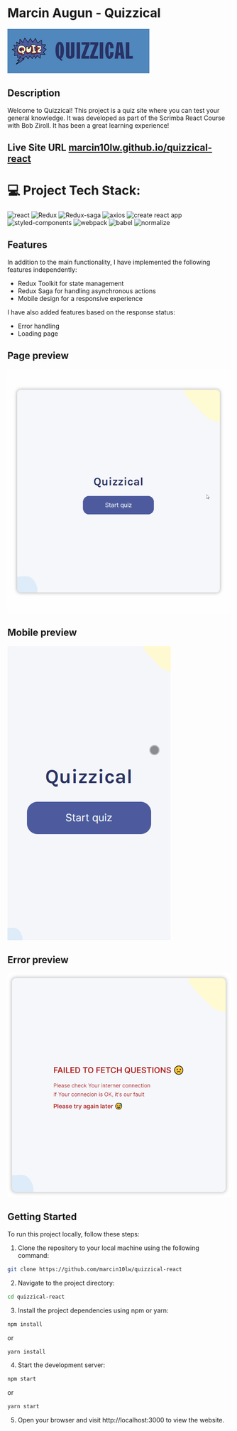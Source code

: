 # Marcin Augun - Quizzical

[![](readme-icon.png)](https://marcin10lw.github.io/quizzical-react/)

## Description

Welcome to Quizzical! This project is a quiz site where you can test your general knowledge. It was developed as part of the Scrimba React Course with Bob Ziroll. It has been a great learning experience!

## Live Site URL [marcin10lw.github.io/quizzical-react](https://marcin10lw.github.io/quizzical-react/)

# 💻 Project Tech Stack:

![react](https://img.shields.io/badge/React-61DAFB.svg?style=for-the-badge&logo=React&logoColor=black)
![Redux](https://img.shields.io/badge/Redux-764ABC.svg?style=for-the-badge&logo=Redux&logoColor=white)
![Redux-saga](https://img.shields.io/badge/Redux--Saga-999999.svg?style=for-the-badge&logo=Redux-Saga&logoColor=white)
![axios](https://img.shields.io/badge/Axios-5A29E4.svg?style=for-the-badge&logo=Axios&logoColor=white)
![create react app](https://img.shields.io/badge/Create%20React%20App-09D3AC.svg?style=for-the-badge&logo=Create-React-App&logoColor=white)
![styled-components](https://img.shields.io/badge/styled--components-DB7093.svg?style=for-the-badge&logo=styled-components&logoColor=white)
![webpack](https://img.shields.io/badge/Webpack-8DD6F9.svg?style=for-the-badge&logo=Webpack&logoColor=black)
![babel](https://img.shields.io/badge/Babel-F9DC3E.svg?style=for-the-badge&logo=Babel&logoColor=black)
![normalize](https://img.shields.io/badge/Normalize.css-E3695F.svg?style=for-the-badge&logo=normalizedotcss&logoColor=white)

## Features
In addition to the main functionality, I have implemented the following features independently:
- Redux Toolkit for state management
- Redux Saga for handling asynchronous actions
- Mobile design for a responsive experience

I have also added features based on the response status:

- Error handling
- Loading page

## Page preview

![](quizzical-react-preview.gif)

## Mobile preview

![](quizzical-react-mobile-preview.gif)

## Error preview

![](quizzical-react-error-preview.png)

## Getting Started

To run this project locally, follow these steps:

1. Clone the repository to your local machine using the following command:

```bash
git clone https://github.com/marcin10lw/quizzical-react
```

2. Navigate to the project directory:

```bash
cd quizzical-react
```

3. Install the project dependencies using npm or yarn:

```bash
npm install
```

or

```bash
yarn install
```

4. Start the development server:

```bash
npm start
```

or

```bash
yarn start
```

5. Open your browser and visit http://localhost:3000 to view the website.
